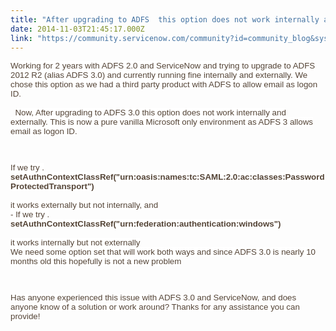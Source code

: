 ```yaml
---
title: "After upgrading to ADFS  this option does not work internally and externally"
date: 2014-11-03T21:45:17.000Z
link: "https://community.servicenow.com/community?id=community_blog&sys_id=0b8de669dbd0dbc01dcaf3231f9619f7"
---
```

<p><span style="color: #544436; background: white; font-size: 10pt; font-family: arial, helvetica, sans-serif;">Working for 2 years with ADFS 2.0 and ServiceNow and trying to upgrade to ADFS 2012 R2 (alias ADFS 3.0) and currently running fine internally and externally. </span><span style="color: #544436; font-size: 10pt; font-family: arial, helvetica, sans-serif;"><span style="background: white;">We chose this option as we had a third party product with ADFS to allow email as logon ID.</span><br/> <br/>   <span style="background: white;">Now, </span><span style="background: white;">After upgrading to ADFS 3.0 this option does not work internally and externally. This is now a pure vanilla Microsoft only environment as ADFS 3 allows email as logon ID. </span></span></p><p><span style="font-size: 10pt; font-family: arial, helvetica, sans-serif;"><span style="color: #544436; background: white;"><br/></span></span></p><p><span style="font-size: 10pt; font-family: arial, helvetica, sans-serif; color: #544436;"><span style="background: white;"> If we try .</span> <br/> <span style="background: white;"><strong>setAuthnContextClassRef("urn:oasis:names:tc:SAML:2.0:ac:classes:PasswordProtectedTransport") </strong></span><br/> <br/> <span style="background: white;">it works externally but not internally, and </span> <br/> <span style="background: white;">- If we try . </span> <br/> <span style="background: white;"><strong>setAuthnContextClassRef("urn:federation:authentication:windows") </strong></span><br/> <br/> <span style="background: white;">it works internally but not externally </span> <br/> <span style="background: white;">We need some option set that will work both ways and since ADFS 3.0 is nearly 10 months old this hopefully is not a new problem </span></span></p><p><span style="color: #544436; font-size: 10pt; background: white; font-family: arial, helvetica, sans-serif;"><br/></span></p><p><span style="color: #544436; font-size: 8.0pt; background: white; font-family: 'Arial','sans-serif';"><span style="font-size: 10pt; font-family: arial, helvetica, sans-serif;">Has anyone experienced this issue with ADFS 3.0 and ServiceNow, and does anyone know of a solution or work around? Thanks for any assistance you can provide!</span><br/></span></p>